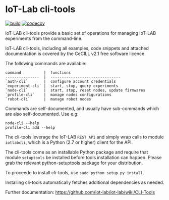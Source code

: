 IoT-Lab cli-tools
=================

[build-icon]: https://travis-ci.org/iot-lab/cli-tools.svg?branch=master
[build-page]: https://travis-ci.org/iot-lab/cli-tools/branches
[coverage-icon]: https://codecov.io/gh/iot-lab/cli-tools/branch/master/graph/badge.svg
[coverage-page]: https://codecov.io/gh/iot-lab/cli-tools

[![build][build-icon]][build-page]  [![codecov][coverage-icon]][coverage-page]

IoT-LAB cli-tools provide a basic set of operations for managing IoT-LAB
experiments from the command-line.

IoT-LAB cli-tools, including all examples, code snippets and attached
documentation is covered by the CeCILL v2.1 free software licence.

The following commands are available:


    command          |  functions
    ---------------  |  -------------------------------
    `auth-cli`       |  configure account credentials
    `experiment-cli` |  start, stop, query experiments
    `node-cli`       |  start, stop, reset nodes, update firmwares
    `profile-cli`    |  manage nodes configurations
    `robot-cli`      |  manage robot nodes


Commands are self-documented, and usually have sub-commands which are also
self-documented.  Use e.g:

    node-cli --help
    profile-cli add --help


The cli-tools leverage the IoT-LAB `REST API` and simply wrap calls to
module `iotlabcli`, which is a Python (2.7 or higher) client for the API.

The cli-tools come as an installable Python package and require that
module `setuptools` be installed before tools installation can happen.
Please grab the relevant python-setuptools package for your distribution.

To proceede to install cli-tools, use `sudo python setup.py install`.

Installing cli-tools automatically fetches additional dependencies as needed.

Further documentation: https://github.com/iot-lab/iot-lab/wiki/CLI-Tools
